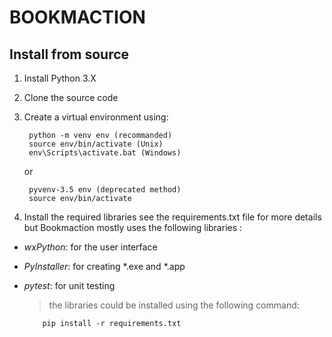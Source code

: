 # BOOKMACTION

## Install from source

1. Install Python 3.X

2. Clone the source code

3. Create a virtual environment using:

	    python -m venv env (recommanded)
	    source env/bin/activate (Unix)
	    env\Scripts\activate.bat (Windows)

    or

        pyvenv-3.5 env (deprecated method)
        source env/bin/activate

4. Install the required libraries see the requirements.txt file for more
 details but Bookmaction mostly uses the following libraries :

  - *wxPython*: for the user interface
  - *PyInstaller*: for  creating *.exe and *.app
  - *pytest*: for unit testing

    > the libraries could be installed using the following command:

            pip install -r requirements.txt


